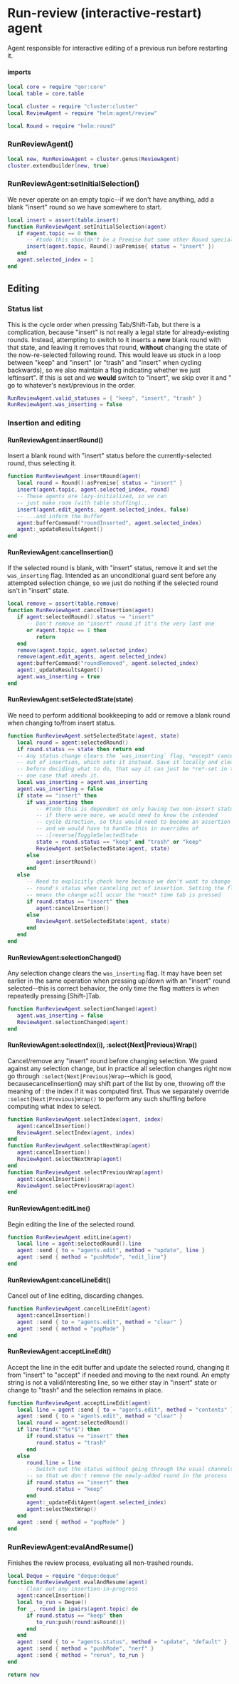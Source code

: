 # Run\-review \(interactive\-restart\) agent

Agent responsible for interactive editing of a previous run
before restarting it\.


#### imports

```lua
local core = require "qor:core"
local table = core.table

local cluster = require "cluster:cluster"
local ReviewAgent = require "helm:agent/review"

local Round = require "helm:round"
```


### RunReviewAgent\(\)

```lua
local new, RunReviewAgent = cluster.genus(ReviewAgent)
cluster.extendbuilder(new, true)
```


### RunReviewAgent:setInitialSelection\(\)

We never operate on an empty topic\-\-if we don't have anything, add a blank
"insert" round so we have somewhere to start\.

```lua
local insert = assert(table.insert)
function RunReviewAgent.setInitialSelection(agent)
   if #agent.topic == 0 then
      -- #todo this shouldn't be a Premise but some other Round specialization
      insert(agent.topic, Round():asPremise{ status = "insert" })
   end
   agent.selected_index = 1
end
```


## Editing


### Status list

This is the cycle order when pressing Tab/Shift\-Tab, but there is a
complication, because "insert" is not really a legal state for
already\-existing rounds\. Instead, attempting to switch to it inserts a **new**
blank round with that state, and leaving it removes that round, **without**
changing the state of the now\-re\-selected following round\. This would leave us
stuck in a loop between "keep" and "insert" \(or "trash" and "insert" when
cycling backwards\), so we also maintain a flag indicating whether we just leftinsert"\. If this is set and we **would** switch to "insert", we skip over it
and
" go to whatever's next/previous in the order\.

```lua
RunReviewAgent.valid_statuses = { "keep", "insert", "trash" }
RunReviewAgent.was_inserting = false
```


### Insertion and editing


#### RunReviewAgent:insertRound\(\)

Insert a blank round with "insert" status before the currently\-selected round,
thus selecting it\.

```lua
function RunReviewAgent.insertRound(agent)
   local round = Round():asPremise{ status = "insert" }
   insert(agent.topic, agent.selected_index, round)
   -- These agents are lazy-initialized, so we can
   -- just make room (with table stuffing)...
   insert(agent.edit_agents, agent.selected_index, false)
   -- ...and inform the buffer
   agent:bufferCommand("roundInserted", agent.selected_index)
   agent:_updateResultsAgent()
end
```


#### RunReviewAgent:cancelInsertion\(\)

If the selected round is blank, with "insert" status, remove it and set the
`was_inserting` flag\. Intended as an unconditional guard sent before any
attempted selection change, so we just do nothing if the selected round
isn't in "insert" state\.

```lua
local remove = assert(table.remove)
function RunReviewAgent.cancelInsertion(agent)
   if agent:selectedRound().status ~= "insert"
      -- Don't remove an "insert" round if it's the very last one
      or #agent.topic == 1 then
         return
   end
   remove(agent.topic, agent.selected_index)
   remove(agent.edit_agents, agent.selected_index)
   agent:bufferCommand("roundRemoved", agent.selected_index)
   agent:_updateResultsAgent()
   agent.was_inserting = true
end
```


#### RunReviewAgent:setSelectedState\(state\)

We need to perform additional bookkeeping to add or remove a blank round when
changing to/from insert status\.

```lua
function RunReviewAgent.setSelectedState(agent, state)
   local round = agent:selectedRound()
   if round.status == state then return end
   -- Any status change clears the `was_inserting` flag, *except* canceling
   -- out of insertion, which sets it instead. Save it locally and clear it
   -- before deciding what to do, that way it can just be *re*-set in the
   -- one case that needs it.
   local was_inserting = agent.was_inserting
   agent.was_inserting = false
   if state == "insert" then
      if was_inserting then
         -- #todo this is dependent on only having two non-insert statuses,
         -- if there were more, we would need to know the intended
         -- cycle direction, so this would need to become an assertion failure
         -- and we would have to handle this in overrides of
         -- :[reverse]ToggleSelectedState
         state = round.status == "keep" and "trash" or "keep"
         ReviewAgent.setSelectedState(agent, state)
      else
         agent:insertRound()
      end
   else
      -- Need to explicitly check here because we don't want to change another
      -- round's status when canceling out of insertion. Setting the flag
      -- means the change will occur the *next* time tab is pressed
      if round.status == "insert" then
         agent:cancelInsertion()
      else
         ReviewAgent.setSelectedState(agent, state)
      end
   end
end
```


#### RunReviewAgent:selectionChanged\(\)

Any selection change clears the `was_inserting` flag\. It may have been set
earlier in the same operation when pressing up/down with an "insert" round
selected\-\-this is correct behavior, the only time the flag matters is when
repeatedly pressing \[Shift\-\]Tab\.

```lua
function RunReviewAgent.selectionChanged(agent)
   agent.was_inserting = false
   ReviewAgent.selectionChanged(agent)
end
```


#### RunReviewAgent:selectIndex\(i\), :select\{Next|Previous\}Wrap\(\)

Cancel/remove any "insert" round before changing selection\. We guard against
any selection change, but in practice all selection changes right now go
through `:select{Next|Previous}Wrap`\-\-which is good, becausecancelInsertion\(\) may shift part of the list by one, throwing off the meaning
of
: the index if it was computed first\. Thus we separately override
`:select{Next|Previous}Wrap()` to perform any such shuffling before computing
what index to select\.

```lua
function RunReviewAgent.selectIndex(agent, index)
   agent:cancelInsertion()
   ReviewAgent.selectIndex(agent, index)
end
function RunReviewAgent.selectNextWrap(agent)
   agent:cancelInsertion()
   ReviewAgent.selectNextWrap(agent)
end
function RunReviewAgent.selectPreviousWrap(agent)
   agent:cancelInsertion()
   ReviewAgent.selectPreviousWrap(agent)
end
```


#### RunReviewAgent:editLine\(\)

Begin editing the line of the selected round\.

```lua
function RunReviewAgent.editLine(agent)
   local line = agent:selectedRound().line
   agent :send { to = "agents.edit", method = "update", line }
   agent :send { method = "pushMode", "edit_line"}
end
```


#### RunReviewAgent:cancelLineEdit\(\)

Cancel out of line editing, discarding changes\.

```lua
function RunReviewAgent.cancelLineEdit(agent)
   agent:cancelInsertion()
   agent :send { to = "agents.edit", method = "clear" }
   agent :send { method = "popMode" }
end
```


#### RunReviewAgent:acceptLineEdit\(\)

Accept the line in the edit buffer and update the selected round, changing it
from "insert" to "accept" if needed and moving to the next round\. An empty
string is not a valid/interesting line, so we either stay in "insert" state or
change to "trash" and the selection remains in place\.

```lua
function RunReviewAgent.acceptLineEdit(agent)
   local line = agent :send { to = "agents.edit", method = "contents" }
   agent :send { to = "agents.edit", method = "clear" }
   local round = agent:selectedRound()
   if line:find("^%s*$") then
      if round.status ~= "insert" then
         round.status = "trash"
      end
   else
      round.line = line
      -- Switch out the status without going through the usual channels
      -- so that we don't remove the newly-added round in the process
      if round.status == "insert" then
         round.status = "keep"
      end
      agent:_updateEditAgent(agent.selected_index)
      agent:selectNextWrap()
   end
   agent :send { method = "popMode" }
end
```


### RunReviewAgent:evalAndResume\(\)

Finishes the review process, evaluating all non\-trashed rounds\.

```lua
local Deque = require "deque:deque"
function RunReviewAgent.evalAndResume(agent)
   -- Clear out any insertion-in-progress
   agent:cancelInsertion()
   local to_run = Deque()
   for _, round in ipairs(agent.topic) do
      if round.status == "keep" then
         to_run:push(round:asRound())
      end
   end
   agent :send { to = "agents.status", method = "update", "default" }
   agent :send { method = "pushMode", "nerf" }
   agent :send { method = "rerun", to_run }
end
```


```lua
return new
```

